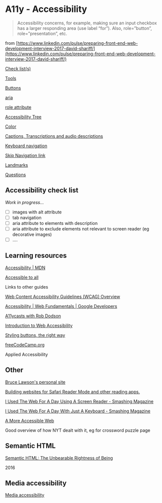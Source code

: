 # A11y - Accessibility

> Accessibility concerns, for example, making sure an input checkbox has a larger responding area (use label “for”). Also, role=”button”, role=”presentation”, etc.

from [https://www.linkedin.com/pulse/preparing-front-end-web-development-interview-2017-david-shariff/](https://www.linkedin.com/pulse/preparing-front-end-web-development-interview-2017-david-shariff/)

[Check list(s)](A11y%20-%20Accessibility%20219b2fac607c4e8ab40e58e859e149e2/Check%20list(s)%20b8da21f1211b4d81bc1316e2ea95bfe1.md)

[Tools](A11y%20-%20Accessibility%20219b2fac607c4e8ab40e58e859e149e2/Tools%2021d492d9a60649148cd79108d237412b.md)

[Buttons](A11y%20-%20Accessibility%20219b2fac607c4e8ab40e58e859e149e2/Buttons%204d178b3c694442e4bb0b3bd0fef330d0.md)

[aria](A11y%20-%20Accessibility%20219b2fac607c4e8ab40e58e859e149e2/aria%205ba2d8547ee945039dc7814700d46182.md)

[role attribute](A11y%20-%20Accessibility%20219b2fac607c4e8ab40e58e859e149e2/role%20attribute%203fb3249047bf436d86eff9e3171754d2.md)

[Accessibility Tree](A11y%20-%20Accessibility%20219b2fac607c4e8ab40e58e859e149e2/Accessibility%20Tree%2001ff9900b9054b2d8c7f17c7802b5302.md)

[Color](A11y%20-%20Accessibility%20219b2fac607c4e8ab40e58e859e149e2/Color%2095bcc911ae7a481b9f791de2e4663676.md)

[Captions, Transcriptions and audio descriptions](A11y%20-%20Accessibility%20219b2fac607c4e8ab40e58e859e149e2/Captions,%20Transcriptions%20and%20audio%20descriptions%2097bcb23c035841afa3790155cc8d77ab.md)

[Keyboard navigation](A11y%20-%20Accessibility%20219b2fac607c4e8ab40e58e859e149e2/Keyboard%20navigation%20073c256261e5493cb68ae4e065911454.md)

[Skip Navigation link](A11y%20-%20Accessibility%20219b2fac607c4e8ab40e58e859e149e2/Skip%20Navigation%20link%2085ae4a5759c34608b5d194f939d0d8ff.md)

[Landmarks](A11y%20-%20Accessibility%20219b2fac607c4e8ab40e58e859e149e2/Landmarks%2056af33418a6d4db89ff515185e88e939.md)

[Questions](A11y%20-%20Accessibility%20219b2fac607c4e8ab40e58e859e149e2/Questions%206af07a9bf2c24774956fe7a207d13d60.md)

[<html lang="en">](A11y%20-%20Accessibility%20219b2fac607c4e8ab40e58e859e149e2/html%20lang=%20en%200985b550e5f24b308acf3a33f144bd0f.md)

## Accessibility check list

*Work in progress...*

- [ ]  images with alt attribute
- [ ]  tab navigation
- [ ]  aria attribute to elements with description
- [ ]  aria attribute to exclude elements not relevant to screen reader (eg decorative images)
- [ ]  ....

## Learning resources

[Accessibility | MDN](https://developer.mozilla.org/en-US/docs/Web/Accessibility)

[Accessible to all](https://web.dev/accessible/)

Links to other guides

[Web Content Accessibility Guidelines (WCAG) Overview](https://www.w3.org/WAI/standards-guidelines/wcag/)

[Accessibility | Web Fundamentals | Google Developers](https://developers.google.com/web/fundamentals/accessibility)

[A11ycasts with Rob Dodson](https://youtube.com/playlist?list=PLNYkxOF6rcICWx0C9LVWWVqvHlYJyqw7g)

[Introduction to Web Accessibility](https://webaim.org/intro/)

[Styling buttons, the right way](https://fvsch.com/styling-buttons)

[freeCodeCamp.org](https://www.freecodecamp.org/learn/responsive-web-design/#applied-accessibility)

Applied Accessibility

## Other

[Bruce Lawson's personal site](https://brucelawson.co.uk/2018/the-practical-value-of-semantic-html/)

[Building websites for Safari Reader Mode and other reading apps.](https://medium.com/@mandy.michael/building-websites-for-safari-reader-mode-and-other-reading-apps-1562913c86c9)

[I Used The Web For A Day Using A Screen Reader - Smashing Magazine](https://www.smashingmagazine.com/2018/12/voiceover-screen-reader-web-apps/)

[I Used The Web For A Day With Just A Keyboard - Smashing Magazine](https://www.smashingmagazine.com/2018/07/web-with-just-a-keyboard/)

[A More Accessible Web](https://open.nytimes.com/a-more-accessible-web-fa87592da6d2)

Good overview of how NYT dealt with it, eg for crossword puzzle page 

## Semantic HTML

[Semantic HTML: The Unbearable Rightness of Being](https://ux.shopify.com/semantic-html-the-unbearable-rightness-of-being-9b3c493e1791#.m5d0oty4r)

2016

## Media accessibility

[Media accessibility](https://web.dev/media-accessibility/)